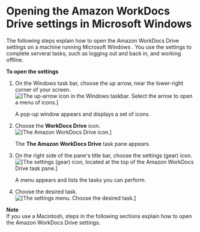 # Opening the Amazon WorkDocs Drive settings in Microsoft Windows<a name="open-wdd-settings"></a>

The following steps explain how to open the Amazon WorkDocs Drive settings on a machine running Microsoft Windows \. You use the settings to complete serveral tasks, such as logging out and back in, and working offline\.

**To open the settings**

1. On the Windows task bar, choose the up arrow, near the lower\-right corner of your screen\.   
![\[The up-arrow icon in the Windows taskbar. Select the arrow to open a menu of icons.\]](http://docs.aws.amazon.com/workdocs/latest/userguide/images/win-task-bar.png)

   A pop\-up window appears and displays a set of icons\.

1. Choose the **WorkDocs Drive** icon\.   
![\[The Amazon WorkDocs Drive icon.\]](http://docs.aws.amazon.com/workdocs/latest/userguide/images/wdd-icon.png)

   The **The Amazon WorkDocs Drive** task pane appears\.

1. On the right side of the pane's title bar, choose the settings \(gear\) icon\.   
![\[The settings (gear) icon, located at the top of the Amazon WorkDocs Drive task pane.\]](http://docs.aws.amazon.com/workdocs/latest/userguide/images/wdd-pane-top.png)

   A menu appears and lists the tasks you can perform\.

1. Choose the desired task\.   
![\[The settings menu. Choose the desired task.\]](http://docs.aws.amazon.com/workdocs/latest/userguide/images/wdd-settings-menu.png)

**Note**  
If you use a Macintosh, steps in the following sections explain how to open the Amazon WorkDocs Drive settings\.